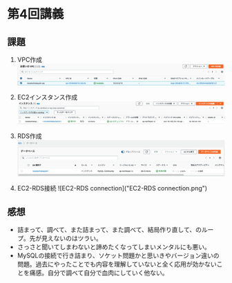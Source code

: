 # 第4回講義
## 課題
1. VPC作成
![VPC](VPC.png)

2. EC2インスタンス作成
![EC2](EC2.png)

3. RDS作成
![RDS](RDS.png)

4. EC2-RDS接続
![EC2-RDS connection]("EC2-RDS connection.png")

## 感想
- 詰まって、調べて、また詰まって、また調べて、結局作り直して、のループ。先が見えないのはツラい。
- さっさと聞いてしまわないと諦めたくなってしまいメンタルにも悪い。
- MySQLの接続で行き詰まり、ソケット問題かと思いきやバージョン違いの問題。過去にやったことでも内容を理解していないと全く応用が効かないことを痛感。自分で調べて自分で血肉にしていく他ない。
